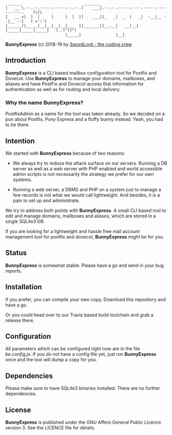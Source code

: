 ```
 ______                           _______                                        
|   __ \.--.--.-----.-----.--.--.|    ___|.--.--.-----.----.-----.-----.-----.    (\(\
|   __ <|  |  |     |     |  |  ||    ___||_   _|  _  |   _|  -__|__ --|__ --|   ( =':')
|______/|_____|__|__|__|__|___  ||_______||__.__|   __|__| |_____|_____|_____|   (..(")(")
                          |_____|               |__|                             
```

**BunnyExpress** (c) 2018-19 by [SwordLord - the coding crew](http://www.swordlord.com/)


## Introduction ##

**BunnyExpress** is a CLI based mailbox configuration tool for Postfix and Dovecot. Use **BunnyExpress** to manage your domains, mailboxes, and aliases and have PostFix and Dovecot access that information for authentication as well as for routing and local delivery.

### Why the name BunnyExpress? ###

PostfixAdmin as a name for the tool was taken already. So we decided on a pun about Postfix, Pony Express and a fluffy bunny instead. Yeah, you had to be there.

## Intention ##

We started with **BunnyExpress** because of two reasons:

- We always try to reduce the attack surface on our servers. Running a DB server as well as a web server with PHP enabled and world accessible admin scripts is not necessarily the strategy we prefer for our own systems.

- Running a web server, a DBMS and PHP on a system just to manage a few records is not what we would call lightweight. And besides, it is a pain to set up and administrate.

We try to address both points with **BunnyExpress**. A small CLI based tool to edit and manage domains, mailboxes and aliases, which are stored in a single SQLite3 DB.

If you are looking for a lightweight and hassle free mail account management tool for postfix and dovecot, **BunnyExpress** might be for you.


## Status ##

**BunnyExpress** is somewhat stable. Please have a go and send in your bug reports.


## Installation ##

If you prefer, you can compile your own copy. Download this repository and have a go.

Or you could head over to our Travis based build toolchain and grab a release there.

## Configuration ##

All parameters which can be configured right now are in the file *be.config.js*. If you do not have a config file yet, just run **BunnyExpress** once and the tool will dump a copy for you.  

## Dependencies ##

Please make sure to have SQLite3 binaries installed. There are no further dependencies.

## License ##

**BunnyExpress** is published under the GNU Affero General Public Licence version 3. See the LICENCE file for details.
